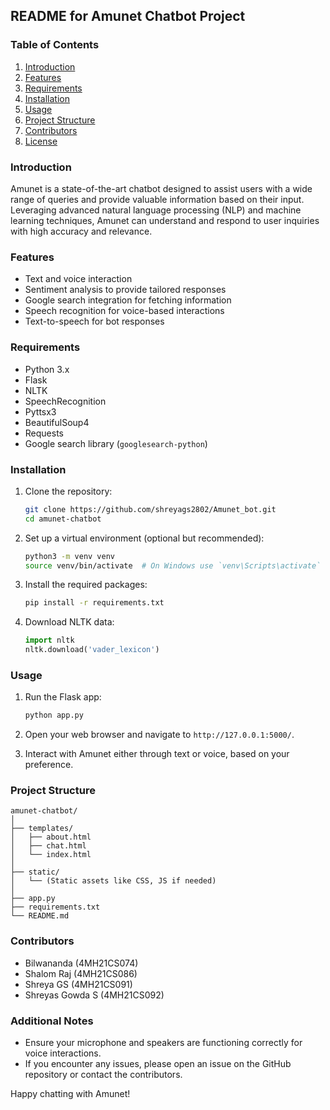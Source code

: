 ## README for Amunet Chatbot Project

### Table of Contents
1. [Introduction](#introduction)
2. [Features](#features)
3. [Requirements](#requirements)
4. [Installation](#installation)
5. [Usage](#usage)
6. [Project Structure](#project-structure)
7. [Contributors](#contributors)
8. [License](#license)

### Introduction
Amunet is a state-of-the-art chatbot designed to assist users with a wide range of queries and provide valuable information based on their input. Leveraging advanced natural language processing (NLP) and machine learning techniques, Amunet can understand and respond to user inquiries with high accuracy and relevance.

### Features
- Text and voice interaction
- Sentiment analysis to provide tailored responses
- Google search integration for fetching information
- Speech recognition for voice-based interactions
- Text-to-speech for bot responses

### Requirements
- Python 3.x
- Flask
- NLTK
- SpeechRecognition
- Pyttsx3
- BeautifulSoup4
- Requests
- Google search library (`googlesearch-python`)

### Installation
1. Clone the repository:
    ```sh
    git clone https://github.com/shreyags2802/Amunet_bot.git
    cd amunet-chatbot
    ```

2. Set up a virtual environment (optional but recommended):
    ```sh
    python3 -m venv venv
    source venv/bin/activate  # On Windows use `venv\Scripts\activate`
    ```

3. Install the required packages:
    ```sh
    pip install -r requirements.txt
    ```

4. Download NLTK data:
    ```python
    import nltk
    nltk.download('vader_lexicon')
    ```

### Usage
1. Run the Flask app:
    ```sh
    python app.py
    ```

2. Open your web browser and navigate to `http://127.0.0.1:5000/`.

3. Interact with Amunet either through text or voice, based on your preference.

### Project Structure
```
amunet-chatbot/
│
├── templates/
│   ├── about.html
│   ├── chat.html
│   └── index.html
│
├── static/
│   └── (Static assets like CSS, JS if needed)
│
├── app.py
├── requirements.txt
└── README.md
```

### Contributors
- Bilwananda (4MH21CS074)
- Shalom Raj (4MH21CS086)
- Shreya GS (4MH21CS091)
- Shreyas Gowda S (4MH21CS092)

### Additional Notes
- Ensure your microphone and speakers are functioning correctly for voice interactions.
- If you encounter any issues, please open an issue on the GitHub repository or contact the contributors.

Happy chatting with Amunet!
